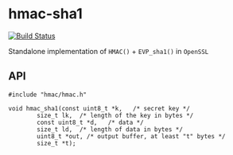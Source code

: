 hmac-sha1
=========

[![Build Status](https://travis-ci.org/Akagi201/hmac-sha1.svg)](https://travis-ci.org/Akagi201/hmac-sha1)

Standalone implementation of `HMAC()` + `EVP_sha1()` in `OpenSSL`

## API

```
#include "hmac/hmac.h"

void hmac_sha1(const uint8_t *k,   /* secret key */
        size_t lk,  /* length of the key in bytes */
        const uint8_t *d,   /* data */
        size_t ld,  /* length of data in bytes */
        uint8_t *out, /* output buffer, at least "t" bytes */
        size_t *t);
```